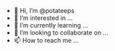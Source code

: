 - 👋 Hi, I’m @potateeps
- 👀 I’m interested in ...
- 🌱 I’m currently learning ...
- 💞️ I’m looking to collaborate on ...
- 📫 How to reach me ...

<!---
potateeps/potateeps is a ✨ special ✨ repository because its `README.md` (this file) appears on your GitHub profile.
You can click the Preview link to take a look at your changes.
--->
